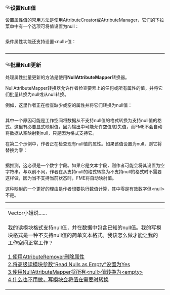 
    
  <div id="readme" class="readme blob instapaper_body">
    <article class="markdown-body entry-content" itemprop="text"><h3><a id="user-content-setting-null-values" class="anchor" aria-hidden="true" href="https://github.com/domix2000/FMETraining/blob/Desktop-Advanced-2018/DesktopAdvanced1Attributes/1.08.SettingNullAttributes.md#setting-null-values"><svg class="octicon octicon-link" viewBox="0 0 16 16" version="1.1" width="16" height="16" aria-hidden="true"><path fill-rule="evenodd" d="M4 9h1v1H4c-1.5 0-3-1.69-3-3.5S2.55 3 4 3h4c1.45 0 3 1.69 3 3.5 0 1.41-.91 2.72-2 3.25V8.59c.58-.45 1-1.27 1-2.09C10 5.22 8.98 4 8 4H4c-.98 0-2 1.22-2 2.5S3 9 4 9zm9-3h-1v1h1c1 0 2 1.22 2 2.5S13.98 12 13 12H9c-.98 0-2-1.22-2-2.5 0-.83.42-1.64 1-2.09V6.25c-1.09.53-2 1.84-2 3.25C6 11.31 7.55 13 9 13h4c1.45 0 3-1.69 3-3.5S14.5 6 13 6z"></path></svg></a><font style="vertical-align: inherit;"><font style="vertical-align: inherit;">设置Null值</font></font></h3>
<p><font style="vertical-align: inherit;"><font style="vertical-align: inherit;">设置属性值的常用方法是使用AttributeCreator或AttributeManager，它们的下拉菜单中有一个选项可将值设置为null：</font></font></p>
<p><a target="_blank" href="https://github.com/domix2000/FMETraining/blob/Desktop-Advanced-2018/DesktopAdvanced1Attributes/Images/Img1.024.SettingNull.png"><img src="./Images/Img1.024.SettingNull.png" alt="" style="max-width:100%;"></a></p>
<p><font style="vertical-align: inherit;"><font style="vertical-align: inherit;">条件属性功能还支持设置&lt;null&gt;值：</font></font></p>
<p><a target="_blank" href="https://github.com/domix2000/FMETraining/blob/Desktop-Advanced-2018/DesktopAdvanced1Attributes/Images/Img1.025.SettingConditionalNull.png"><img src="./Images/Img1.025.SettingConditionalNull.png" alt="" style="max-width:100%;"></a></p>
<hr>
<h3><a id="user-content-bulk-null-updates" class="anchor" aria-hidden="true" href="https://github.com/domix2000/FMETraining/blob/Desktop-Advanced-2018/DesktopAdvanced1Attributes/1.08.SettingNullAttributes.md#bulk-null-updates"><svg class="octicon octicon-link" viewBox="0 0 16 16" version="1.1" width="16" height="16" aria-hidden="true"><path fill-rule="evenodd" d="M4 9h1v1H4c-1.5 0-3-1.69-3-3.5S2.55 3 4 3h4c1.45 0 3 1.69 3 3.5 0 1.41-.91 2.72-2 3.25V8.59c.58-.45 1-1.27 1-2.09C10 5.22 8.98 4 8 4H4c-.98 0-2 1.22-2 2.5S3 9 4 9zm9-3h-1v1h1c1 0 2 1.22 2 2.5S13.98 12 13 12H9c-.98 0-2-1.22-2-2.5 0-.83.42-1.64 1-2.09V6.25c-1.09.53-2 1.84-2 3.25C6 11.31 7.55 13 9 13h4c1.45 0 3-1.69 3-3.5S14.5 6 13 6z"></path></svg></a><font style="vertical-align: inherit;"><font style="vertical-align: inherit;">批量Null更新</font></font></h3>
<p><font style="vertical-align: inherit;"><font style="vertical-align: inherit;">处理属性批量更新的方法是使用</font></font><strong><font style="vertical-align: inherit;"><font style="vertical-align: inherit;">NullAttributeMapper</font></font></strong><font style="vertical-align: inherit;"><font style="vertical-align: inherit;">转换器。</font></font></p>
<p><font style="vertical-align: inherit;"><font style="vertical-align: inherit;">NullAttributeMapper转换器允许作者检查要素上的任何或所有属性的值，并将它们批量转换为null或从null转换。</font></font></p>
<p><font style="vertical-align: inherit;"><font style="vertical-align: inherit;">例如，这里作者正在检查缺少或空的属性并将它们转换为null值：</font></font></p>
<p><a target="_blank" href="https://github.com/domix2000/FMETraining/blob/Desktop-Advanced-2018/DesktopAdvanced1Attributes/Images/Img1.026.NullAttrMapperExample1.png"><img src="./Images/Img1.026.NullAttrMapperExample1.png" alt="" style="max-width:100%;"></a></p>
<p><font style="vertical-align: inherit;"><font style="vertical-align: inherit;">其中一个原因可能是工作空间将数据从不支持null值的格式转换为支持null值的格式。</font><font style="vertical-align: inherit;">这里有必要显式映射值，因为输出中可能允许空值/缺失值，而FME不会自动将数据从空映射到null，只是因为格式支持它。</font></font></p>
<p><font style="vertical-align: inherit;"><font style="vertical-align: inherit;">在第二个示例中，作者正在检查现有null值的属性。</font><font style="vertical-align: inherit;">如果该值设置为null，则它将替换为零：</font></font></p>
<p><a target="_blank" href="https://github.com/domix2000/FMETraining/blob/Desktop-Advanced-2018/DesktopAdvanced1Attributes/Images/Img1.027.NullAttrMapperExample2.png"><img src="./Images/Img1.027.NullAttrMapperExample2.png" alt="" style="max-width:100%;"></a></p>
<p><font style="vertical-align: inherit;"><font style="vertical-align: inherit;">据推测，这必须是一个数字字段。</font><font style="vertical-align: inherit;">如果它是文本字段，则作者可能会将其设置为空字符串。</font><font style="vertical-align: inherit;">与以前不同，作者在从支持null的格式转换为不支持null的格式时不需要这样做，因为当不支持当前状态时，FME将自动映射值。</font></font></p>
<p><font style="vertical-align: inherit;"><font style="vertical-align: inherit;">这种映射的一个更好的理由是作者想要执行数值计算，其中零是有效数字但&lt;null&gt;不是。</font></font></p>
<hr>

<table>
<tbody><tr>
<td>
<i></i><font style="vertical-align: inherit;"><font style="vertical-align: inherit;">
Vector小姐说......
</font></font></td>
</tr>
<tr>
<td><font style="vertical-align: inherit;"><font style="vertical-align: inherit;">

我的读模块格式支持null值，并在数据中包含已知的null值。</font><font style="vertical-align: inherit;">我的写模块格式是一种不支持null值的简单文本格式。</font><font style="vertical-align: inherit;">我该怎么做才能让我的工作空间正常工作？ 
</font></font><br><br><a href="http://52.73.3.37/fmedatastreaming/Manual/QAResponse2017.fmw?chapter=15&amp;question=4&amp;answer=1&amp;DestDataset_TEXTLINE=C%3A%5CFMEOutput%5CQAResponse.html" rel="nofollow"><font style="vertical-align: inherit;"><font style="vertical-align: inherit;">1.使用AttributeRemover删除属性</font></font></a>
<br><a href="http://52.73.3.37/fmedatastreaming/Manual/QAResponse2017.fmw?chapter=15&amp;question=4&amp;answer=2&amp;DestDataset_TEXTLINE=C%3A%5CFMEOutput%5CQAResponse.html" rel="nofollow"><font style="vertical-align: inherit;"><font style="vertical-align: inherit;">2.将高级读模块参数“Read Nulls as Empty”设置为Yes </font></font></a>
<br><a href="http://52.73.3.37/fmedatastreaming/Manual/QAResponse2017.fmw?chapter=15&amp;question=4&amp;answer=3&amp;DestDataset_TEXTLINE=C%3A%5CFMEOutput%5CQAResponse.html" rel="nofollow"><font style="vertical-align: inherit;"><font style="vertical-align: inherit;">3.使用NullAttributeMapper将所有&lt;null&gt;值转换为&lt;empty&gt; </font></font></a>
<br><a href="http://52.73.3.37/fmedatastreaming/Manual/QAResponse2017.fmw?chapter=15&amp;question=4&amp;answer=4&amp;DestDataset_TEXTLINE=C%3A%5CFMEOutput%5CQAResponse.html" rel="nofollow"><font style="vertical-align: inherit;">4.什么也不用做，写模块会将值在需要时转换</font></a>
</td>
</tr>
</tbody></table>
</article>
  </div>

 </div></body></html>
